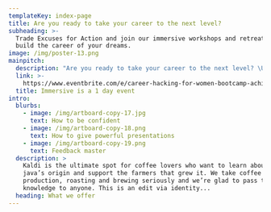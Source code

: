 ```yaml
---
templateKey: index-page
title: Are you ready to take your career to the next level?
subheading: >-
  Trade Excuses for Action and join our immersive workshops and retreats to
  build the career of your dreams.
image: /img/poster-13.png
mainpitch:
  description: "Are you ready to take your career to the next level? \U0001F914\n\nTrade Excuses for Action and join our immersive retreat to build the career of your dreams.\n\nThe Career Hacking Immersive is a 1 day event on November 30th, 2019 in Barcelona dedicated to helping you develop the tools necessary to build the career of your dreams.This event offers you a life transformation and immersion you can’t experience in our monthly meetup sessions.*Spots are limited as we want to keep the group intimate. First come first serve."
  link: >-
    https://www.eventbrite.com/e/career-hacking-for-women-bootcamp-achieve-your-career-ambitions-tickets-74795771165
  title: Immersive is a 1 day event
intro:
  blurbs:
    - image: /img/artboard-copy-17.jpg
      text: How to be confident
    - image: /img/artboard-copy-18.png
      text: How to give powerful presentations
    - image: /img/artboard-copy-19.png
      text: Feedback master
  description: >
    Kaldi is the ultimate spot for coffee lovers who want to learn about their
    java’s origin and support the farmers that grew it. We take coffee
    production, roasting and brewing seriously and we’re glad to pass that
    knowledge to anyone. This is an edit via identity...
  heading: What we offer
---
```


